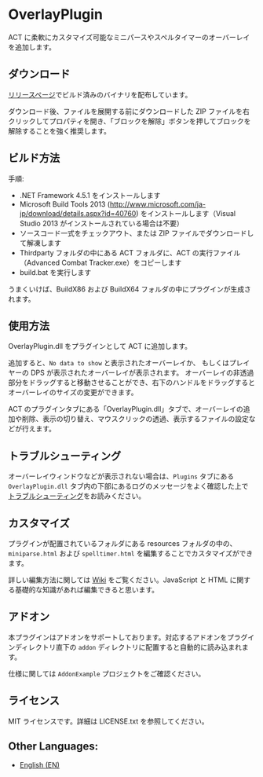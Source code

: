 # OverlayPlugin

ACT に柔軟にカスタマイズ可能なミニパースやスペルタイマーのオーバーレイを追加します。

## ダウンロード

[リリースページ](https://github.com/RainbowMage/OverlayPlugin/releases)でビルド済みのバイナリを配布しています。

ダウンロード後、ファイルを展開する前にダウンロードした ZIP ファイルを右クリックしてプロパティを開き、「ブロックを解除」ボタンを押してブロックを解除することを強く推奨します。

## ビルド方法

手順:

* .NET Framework 4.5.1 をインストールします
* Microsoft Build Tools 2013 (http://www.microsoft.com/ja-jp/download/details.aspx?id=40760) をインストールします（Visual Studio 2013 がインストールされている場合は不要）
* ソースコード一式をチェックアウト、または ZIP ファイルでダウンロードして解凍します
* Thirdparty フォルダの中にある ACT フォルダに、ACT の実行ファイル（Advanced Combat Tracker.exe）をコピーします
* build.bat を実行します

うまくいけば、BuildX86 および BuildX64 フォルダの中にプラグインが生成されます。

## 使用方法

OverlayPlugin.dll をプラグインとして ACT に追加します。

追加すると、`No data to show` と表示されたオーバーレイか、 もしくはプレイヤーの DPS が表示されたオーバーレイが表示されます。
オーバーレイの非透過部分をドラッグすると移動させることができ、右下のハンドルをドラッグするとオーバーレイのサイズの変更ができます。

ACT のプラグインタブにある「OverlayPlugin.dll」タブで、オーバーレイの追加や削除、表示の切り替え、マウスクリックの透過、表示するファイルの設定などが行えます。

## トラブルシューティング

オーバーレイウィンドウなどが表示されない場合は、`Plugins` タブにある `OverlayPlugin.dll` タブ内の下部にあるログのメッセージをよく確認した上で [トラブルシューティング](https://github.com/RainbowMage/OverlayPlugin/wiki/%E3%83%88%E3%83%A9%E3%83%96%E3%83%AB%E3%82%B7%E3%83%A5%E3%83%BC%E3%83%86%E3%82%A3%E3%83%B3%E3%82%B0)をお読みください。

## カスタマイズ

プラグインが配置されているフォルダにある resources フォルダの中の、`miniparse.html` および `spelltimer.html` を編集することでカスタマイズができます。 

詳しい編集方法に関しては [Wiki](https://github.com/RainbowMage/OverlayPlugin/wiki/) をご覧ください。JavaScript と HTML に関する基礎的な知識があれば編集できると思います。

## アドオン

本プラグインはアドオンをサポートしております。対応するアドオンをプラグインディレクトリ直下の `addon` ディレクトリに配置すると自動的に読み込まれます。

仕様に関しては `AddonExample` プロジェクトをご確認ください。

## ライセンス

MIT ライセンスです。詳細は LICENSE.txt を参照してください。

## Other Languages:

* [English (EN)](../master/README-en.md)
